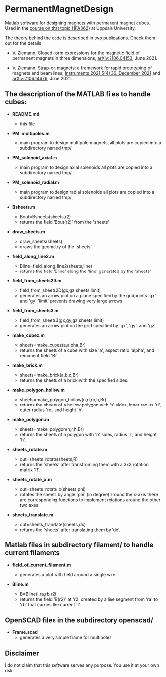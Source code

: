 # PermanentMagnetDesign
Matlab software for designing magnets with permanent magnet cubes. Used in the [course
on that topic (1FA362)](https://ziemann.web.cern.ch/ziemann/teaching/pm21/)
at Uppsala University.

The theory behind the code is described in two publications. Check them out
for the details

  - V. Ziemann, Closed-form expressions for the magnetic field of permanent magnets in
    three dimensions, [arXiv:2106.04153](https://arxiv.org/abs/2106.04153), June 2021.

  - V. Ziemann, Strap-on magnets: a framework for rapid prototyping of magnets and
    beam lines, [Instruments 2021 5(4) 36, December 2021](https://doi.org/10.3390/instruments5040036)
    and [arXiv:2106.14676](https://arxiv.org/abs/2106.14676), June 2021.


## The description of the MATLAB files to handle cubes:

- **README.md**
  - this file

- **PM_multipoles.m**
  - main program to design multipole magnets,
  all plots are copied into a subdirectory named tmp/ 

- **PM_solenoid_axial.m**
  - main program to design axial solenoids
  all plots are copied into a subdirectory named tmp/ 

- **PM_solenoid_radial.m**
  - main program to design radial solenoids
  all plots are copied into a subdirectory named tmp/ 

- **Bsheets.m**
  - Bout=Bsheets(sheets,r2)
  - returns the field 'Bout(r2)' from the 'sheets'

- **draw_sheets.m**
  - draw_sheets(sheets)
  - draws the geometry of the 'sheets'

- **field_along_line2.m**
  - Bline=field_along_line2(sheets,line)
  - returns the field 'Bline' along the 'line' generated by the 'sheets'

- **field_from_sheets2D.m**
  - field_from_sheets2D(gx,gz,sheets,limit)
  - generates an arrow plot on a plane specified by the gridpoints 'gx' and 'gy'
  'limit' prevents drawing very large arrows

- **field_from_sheets3.m**
  - field_from_sheets3(gx,gy,gz,sheets,limit)
  - generates an arrow plot on the grid specified by 'gx', 'gy', and 'gz'

- **make_cubez.m**
  - sheets=make_cubez(a,alpha,Br)
  - returns the sheets of a cube with size 'a', aspect ratio 'alpha', and
  remanent field 'Br'

- **make_brick.m**
  - sheets=make_brick(a,b,c,Br)
  - returns the sheets of a brick with the specified sides.

- **make_polygon_hollow.m**
  - sheets=make_polygon_hollow(n,ri,ro,h,Br)
  - returns the sheets of a hollow polygon with 'n' sides, inner radius 'ri',
  outer radius 'ro', and  height 'h'.
 
- **make_polygon.m** 
  - sheets=make_polygon(n,r,h,Br)
  - returns the sheets of a polygon with 'n' sides, radius 'r', and  height 'h'.

- **sheets_rotate.m** 
  - out=sheets_rotate(sheets,R)
  - returns the 'sheets' after transfroming them with a 3x3 rotation matrix 'R'.

- **sheets_rotate_x.m** 
  - out=sheets_rotate_x(sheets,phi)
  - rotates the sheets by angle 'phi' (in degree) around the x-axis
  there are corresponding functions to implement rotations around the other two axes.

- **sheets_translate.m**
  - out=sheets_translate(sheets,dx)
  - returns the 'sheets' after translating them by 'dx'.

## Matlab files in subdirectory filament/ to handle current filaments

- **field_of_current_filament.m**
  - generates a plot with field around a single wire.
  
- **Bline.m**
  - B=Bline(I,ra,rb,r2)
  - returns the field 'B(r2)' at 'r2' created by a line segment from 'ra' to 'rb' that carries the current 'I'.

## OpenSCAD files in the subdirectory openscad/

- **Frame.scad**
  - generates a very simple frame for multipoles

## Disclaimer

I do not claim that this software serves any purpose. You use it at your own risk. 
